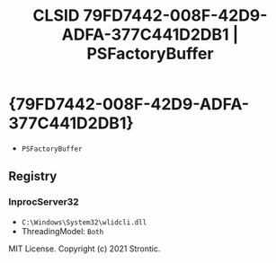 ﻿---
title: "CLSID 79FD7442-008F-42D9-ADFA-377C441D2DB1 | PSFactoryBuffer"
excerpt: What is COM-Object CLSID 79FD7442-008F-42D9-ADFA-377C441D2DB1?
---

# {79FD7442-008F-42D9-ADFA-377C441D2DB1}

* `PSFactoryBuffer`

## Registry


### InprocServer32

* `C:\Windows\System32\wlidcli.dll`
* ThreadingModel: `Both`

MIT License. Copyright (c) 2021 Strontic.


